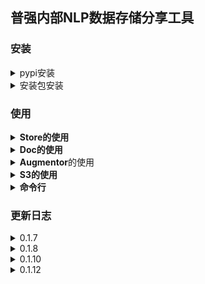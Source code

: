 ## 普强内部NLP数据存储分享工具


### 安装

<details>
<summary>pypi安装</summary>

```bash
# 安装基本功能
pip install nlp-data
# 安装全部功能
pip install nlp-data[all]
```
</details>

<details>
<summary>安装包安装</summary>
  
  - 下载dist文件夹下面最新的版本安装包.
  - pip install nlp_data-xxx-tar.gz
</details>

### 使用
<details>
<summary><b>Store的使用</b></summary>

```python 
    # Store相当于是S3对象存储的一个Bucket的封装,每个数据类型对应一个Bucket
    from nlp_data import NLUDocStore
    # 查看文档
    NLUDocStore.list()
    # 获取文档
    docs = NLUDocStore.pull('xxx')
    # 推送文档
    NLUDocStore.push(docs=docs, name='xxx')
```
</details>

<details>
<summary><b>Doc的使用</b></summary>

  ```python
      # Doc是nlp-data的一个存储结构,可以用来存储该格式的数据,以及对数据进行一些操作
      # DocList是Doc的集合,可以用来存储多个Doc,相当于一个python List,有几本的append,extend等类方法, 但不同的DocList有特定的方法用来处理# 该数据类型
      # 以NLUDoc为例,该文档里面有domain,slots,intention等字段,可以用来存储NLU的结果
      from nlp_data import NLUDoc, NLUDocList
      # 创建一个NLUDoc
      doc = NLUDoc(text='添加明天上午跟张三开会的提醒')
      doc.set_domain('schedule_cmn')
      doc.set_intention('add_schedule')
      doc.set_slot(text='明天上午', label='date')
      doc.set_slot(text='跟张三开会', label='title')
      # 创建一个NLUDocList,并添加doc
      docs = NLUDocList()
      docs.append(doc)
      # 从abnf句式输出文件中批量初始化
      docs = NLUDocList.from_abnf_output(output_dir='your/dir', domain='schedule_cmn')
      # 上传到bucket
      from nlp_data import NLUDocStore
      NLUDocStore.push(docs=docs, name='xxx')
  ```
</details>

<details>
<summary><b>Augmentor</b>的使用</summary>

  ```python
    # Augmentor是nlp-data的一个数据增强工具,可以用来对数据进行增强
    from nlp_data import GPTAugmentor, NLUDocStore, DialogueDocList, DialogueDoc
    # 创建一个Augmentor
    augmentor = GPTAugmentor(api_key='xxx')
    # 广东话或者四川话增强NLUDoc
    docs = NLUDocStore.pull('xxx')
    aug_docs = augmentor.augment_nlu_by_localism(docs, '广东话')
    # 根据主题和情景生成多轮对话
    dialogue_docs = augmentor.generate_dialogue_docs(theme='添加日程', situation='用户正在驾驶车辆与车机系统丰田进行语音交互')
    # 对多轮对话数据增强
    dialogue_docs = DialogueDocList()
    dialogue_docs.quick_add(theme='添加日程', situation='用户正在驾驶车辆与车机系统丰田进行交互', conversation=['你好,丰田', '在呢,有什么可以帮助你的', '我要添加一个明天上午跟张三开会的日程', '好的已为您添加成功'])
    aug_dialogue_docs = augmentor.augment_dialogue(dialogue_docs)
  ```
  </details>

<details>
<summary><b>S3的使用</b></summary>

  s3是基础的S3对象存储的封装,可以用来创建bucket,上传下载文件等
  ```python
    # 初始化
    s3 = S3Storage()
    # 列出所有bucket
    s3.list_buckets()
    # 创建bucket
    s3.create_bucket('test')
    # 列出bucket下所有文件
    s3.list_files('test')
    # 上传文件
    s3.upload_file(file_path='./test.txt', bucket_name='test')
    # 下载文件
    s3.download_file(object_name='./test.txt', bucket_name='test')
    # 删除文件
    s3.delete_file(bucket_name='test', file_name='test.txt')
    # 上传文件夹
    s3.upload_dir(bucket_name='test', dir='./tests')
    # 下载文件夹
    s3.download_dir(bucket_name='test', object_name='./tests', save_dir='./')
    # 删除文件夹
    s3.delete_dir(bucket_name='test', dir_name='tests')
    # 删除bucket
    s3.delete_bucket('test')
  ```
</details>

<details>
<summary><b>命令行</b></summary>

```bash
# 查看帮助
nlp-data --help
# 下载文件,当xxx为一个s3中的文件夹时,会下载该文件夹下所有文件
nlp-data download xxx.xxx --bucket xxx --save_path xxx
# 上传文件, 当xxx为一个文件夹时,会上传该文件夹下所有文件
nlp-data upload xxx --bucket xxx
# 删除文件, 当xxx为一个文件夹时,会删除该文件夹下所有文件
nlp-data delete xxx --bucket xxx
```
</details>

### 更新日志

<details>
<summary>0.1.7</summary>

- 增加了NLUDocList的from_file方法,可以从文件中批量初始化NLUDocList,需要文件为一行一个文本的格式
  ```python
  from nlp_data import NLUDocList

  docs = NLUDocList.from_file('your/file/path', domain='domain_name')
  ```
</details>

<details>
<summary>0.1.8</summary>

- 修复了docarray 0.39版本的无法导入的bug
- 新增命令行工具
  ```bash
  nlp-data --help
  ```
</details>

<details>
<summary>0.1.10</summary>

- 减少了基本依赖
- 完善了命令行工具
  ```bash
  nlp-data --help
  ```
</details>
<details>
<summary>0.1.12</summary>

- 修复: 
  - 修复了S3Storage里面由于缓存buckets带来的bug。
  - 默认不在依赖pandas
- 添加:
  - 命令行显示文件添加了最后修改时间。
  - 完善了README.md
</details>